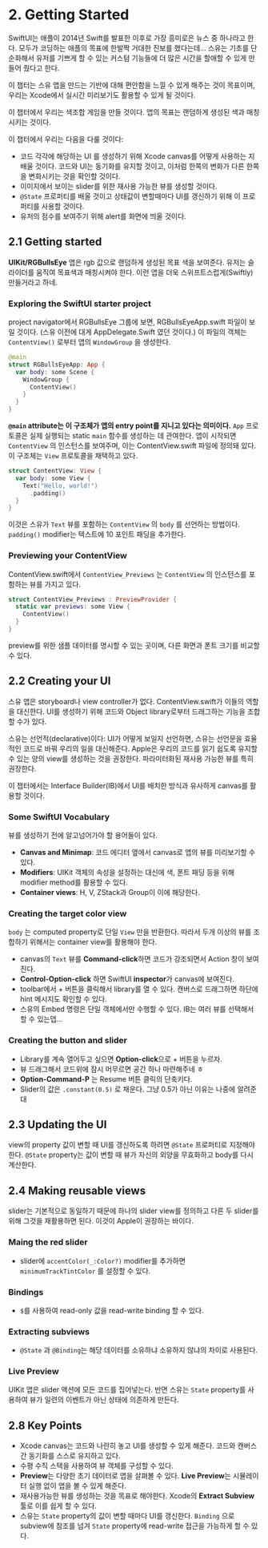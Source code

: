 # 2. Getting Started

SwiftUI는 애플이 2014년 Swift를 발표한 이후로 가장 흥미로은 뉴스 중 하나라고 한다. 모두가 코딩하는 애플의 목표에 한발짝 거대한 진보를 했다는데... 스유는 기초를 단순화해서 유저를 기쁘게 할 수 있는 커스텀 기능들에 더 많은 시간을 할애할 수 있게 만들어 줬다고 한다.

이 챕터는 스유 앱을 만드는 기반에 대해 편안함을 느낄 수 있게 해주는 것이 목표이며, 우리는 Xcode에서 실시간 미리보기도 활용할 수 있게 될 것이다. 

이 챕터에서 우리는 색조합 게임을 만들 것이다. 앱의 목표는 랜덤하게 생성된 색과 매칭시키는 것이다. 

이 챕터에서 우리는 다음을 다룰 것이다:

- 코드 각각에 해당하는 UI 를 생성하기 위해 Xcode canvas를 어떻게 사용하는 지 배울 것이다. 코드와 UI는 동기화를 유지할 것이고, 이처럼 한쪽의 변화가 다른 한쪽을 변화시키는 것을 확인할 것이다.
- 이미지에서 보이는 slider를 위한 재사용 가능한 뷰를 생성할 것이다.
- `@State` 프로퍼티를 배울 것이고 상태값이 변할때마다 UI를 갱신하기 위해 이 프로퍼티를 사용할 것이다.
- 유저의 점수를 보여주기 위해 alert를 화면에 띄울 것이다. 

## 2.1 Getting started

**UIKit/RGBullsEye** 앱은 rgb 값으로 랜덤하게 생성된 목표 색을 보여준다. 유저는 슬라이더를 움직여 목표색과 매칭시켜야 한다. 이런 앱을 더욱 스위프트스럽게(Swiftly) 만들거라고 하네.

### Exploring the SwiftUI starter project

project navigator에서 RGBullsEye 그룹에 보면, RGBullsEyeApp.swift 파일이 보일 것이다. (스유 이전에 대게 AppDelegate.Swift 였던 것이다.) 이 파일의 객체는 `ContentView()` 로부터 앱의  `WindowGroup` 을 생성한다.

```swift
@main
struct RGBullsEyeApp: App {
  var body: some Scene {
    WindowGroup {
      ContentView()
    }
  }
}
```

**`@main` attribute는 이 구조체가 앱의 entry point를 지니고 있다는 의미이다.** `App` 프로토콜은 실제 실행되는 static `main` 함수를 생성하는 데 관여한다. 앱이 시작되면 `ContentView` 의 인스턴스를 보여주며, 이는 ContentView.swift 파일에 정의돼 있다. 이 구조체는 `View` 프로토콜을 채택하고 있다.

```swift
struct ContentView: View {
  var body: some View {
    Text("Hello, world!")
      .padding()
  }
}
```

이것은 스유가 `Text` 뷰를 포함하는 `ContentView` 의 `body` 를 선언하는 방법이다. `padding()` modifier는 텍스트에 10 포인트 패딩을 추가한다.

### Previewing your ContentView

ContentView.swift에서 `ContentView_Previews` 는 `ContentView` 의 인스턴스를 포함하는 뷰를 가지고 있다.

```swift
struct ContentView_Previews : PreviewProvider {
  static var previews: some View {
    ContentView()
  }
}
```

preview를 위한 샘플 데이터를 명시할 수 있는 곳이며, 다른 화면과 폰트 크기를 비교할 수 있다. 



## 2.2 Creating your UI

스유 앱은 storyboard나 view controller가 없다. ContentView.swift가 이들의 역할을 대신한다. UI를 생성하기 위해 코드와 Object library로부터 드래그하는 기능을 조합할 수가 있다. 

스유는 선언적(declarative)이다: UI가 어떻게 보일지 선언하면, 스유는 선언문을 효율적인 코드로 바꿔 우리의 일을 대신해준다. Apple은 우리의 코드를 읽기 쉽도록 유지할 수 있는 양의 view를 생성하는 것을 권장한다. 파라미터화된 재사용 가능한 뷰를 특히 권장한다. 

이 챕터에서는 Interface Builder(IB)에서 UI를 배치한 방식과 유사하게 canvas를 활용할 것이다. 

### Some SwiftUI Vocabulary

뷰를 생성하기 전에 알고넘어가야 할 용어들이 있다.

- **Canvas and Minimap**: 코드 에디터 옆에서 canvas로 앱의 뷰를 미리보기할 수있다. 
- **Modifiers**: UIKit 객체의 속성을 설정하는 대신에 색, 폰트 패딩 등을 위해 modifier method를 활용할 수 있다.
- **Container views**: H, V, ZStack과 Group이 이에 해당한다.

### Creating the target color view

`body` 는 computed property로 단일 `View` 만을 반환한다. 따라서 두개 이상의 뷰를 조합하기 위해서는 container view를 활용해야 한다. 

- canvas의 `Text` 뷰를 **Command-click**하면 코드가 강조되면서 Action 창이 보여진다. 
- **Control-Option-click** 하면 SwiftUI **inspector**가 canvas에 보여진다.
- toolbar에서 + 버튼을 클릭해서 library를 열 수 있다. 캔버스로 드래그하면 하단에 hint 메시지도 확인할 수 있다.
- 스유의 Embed 명령은 단일 객체에서만 수행할 수 있다. IB는 여러 뷰를 선택해서 할 수 있는뎁...

### Creating the button and slider

- Library를 계속 열어두고 싶으면 **Option-click**으로 + 버튼을 누르자.
- 뷰 드래그해서 코드위에 잠시 머무르면 공간 하나 마련해주네 ㅎ
- **Option-Command-P** 는 Resume 버튼 클릭의 단축키다.
- Slider의 값은 `.constant(0.5)` 로 채운다. 그냥 0.5가 아닌 이유는 나중에 알려준대

## 2.3 Updating the UI

view의 property 값이 변할 때 UI를 갱신하도록 하려면 `@State` 프로퍼티로 지정해야한다. `@State` property는 값이 변할 때 뷰가 자신의 외양을 무효화하고 body를 다시 계산한다.

## 2.4 Making reusable views

slider는 기본적으로 동일하기 때문에 하나의 slider view를 정의하고 다른 두 slider를 위해 그것을 재활용하면 된다. 이것이 Apple이 권장하는 바이다.

### Maing the red slider

- slider에 `accentColor(_:Color?)` modifier를 추가하면 `minimumTrackTintColor` 를 설정할 수 있다.

### Bindings

- `$`를 사용하여 read-only 값을 read-write binding 할 수 있다.

### Extracting subviews

- `@State` 과 `@Binding`는 해당 데이터를 소유하냐 소유하지 않냐의 차이로 사용된다.

### Live Preview

UIKit 앱은 slider 액션에 모든 코드를 집어넣는다. 반면 스유는 `State` property를 사용하여 뷰가 일련의 이벤트가 아닌 상태에 의존하게 만든다.

## 2.8 Key Points

- Xcode canvas는 코드와 나란히 놓고 UI를 생성할 수 있게 해준다. 코드와 캔버스간 동기화를 스스로 유지하고 있다.
- 수평 수직 스택을 사용하여 뷰 객체를 구성할 수 있다.
- **Preview**는 다양한 초기 데이터로 앱을 살펴볼 수 있다. **Live Preview**는 시뮬레이터 실행 없이 앱을 볼 수 있게 해준다.
- 재사용가능한 뷰를 생성하는 것을 목표로 해야한다. Xcode의 **Extract Subview** 툴로 이를 쉽게 할 수 있다.
- 스유는 `State` property의 값이 변할 때마다 UI를 갱신한다. `Binding` 으로 subview에 참조를 넘겨 `State` property에 read-write 접근을 가능하게 할 수 있다.

















